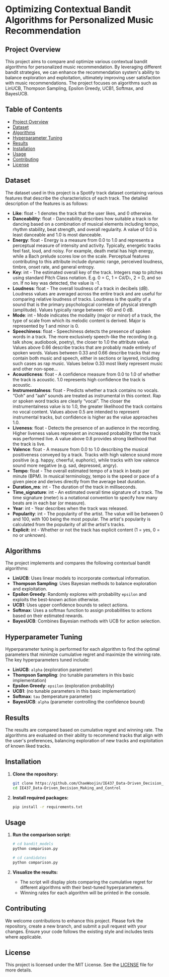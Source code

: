 
# Optimizing Contextual Bandit Algorithms for Personalized Music Recommendation

## Project Overview

This project aims to compare and optimize various contextual bandit algorithms for personalized music recommendation. By leveraging different bandit strategies, we can enhance the recommendation system's ability to balance exploration and exploitation, ultimately improving user satisfaction with music recommendations. The project focuses on algorithms such as LinUCB, Thompson Sampling, Epsilon Greedy, UCB1, Softmax, and BayesUCB.

## Table of Contents

- [Project Overview](#project-overview)
- [Dataset](#dataset)
- [Algorithms](#algorithms)
- [Hyperparameter Tuning](#hyperparameter-tuning)
- [Results](#results)
- [Installation](#installation)
- [Usage](#usage)
- [Contributing](#contributing)
- [License](#license)

## Dataset

The dataset used in this project is a Spotify track dataset containing various features that describe the characteristics of each track. The detailed description of the features is as follows:

- **Like**: float - 1 denotes the track that the user likes, and 0 otherwise.
- **Danceability**: float - Danceability describes how suitable a track is for dancing based on a combination of musical elements including tempo, rhythm stability, beat strength, and overall regularity. A value of 0.0 is least danceable and 1.0 is most danceable.
- **Energy**: float - Energy is a measure from 0.0 to 1.0 and represents a perceptual measure of intensity and activity. Typically, energetic tracks feel fast, loud, and noisy. For example, death metal has high energy, while a Bach prelude scores low on the scale. Perceptual features contributing to this attribute include dynamic range, perceived loudness, timbre, onset rate, and general entropy.
- **Key**: int - The estimated overall key of the track. Integers map to pitches using standard Pitch Class notation. E.g. 0 = C, 1 = C♯/D♭, 2 = D, and so on. If no key was detected, the value is -1.
- **Loudness**: float - The overall loudness of a track in decibels (dB). Loudness values are averaged across the entire track and are useful for comparing relative loudness of tracks. Loudness is the quality of a sound that is the primary psychological correlate of physical strength (amplitude). Values typically range between -60 and 0 dB.
- **Mode**: int - Mode indicates the modality (major or minor) of a track, the type of scale from which its melodic content is derived. Major is represented by 1 and minor is 0.
- **Speechiness**: float - Speechiness detects the presence of spoken words in a track. The more exclusively speech-like the recording (e.g. talk show, audiobook, poetry), the closer to 1.0 the attribute value. Values above 0.66 describe tracks that are probably made entirely of spoken words. Values between 0.33 and 0.66 describe tracks that may contain both music and speech, either in sections or layered, including such cases as rap music. Values below 0.33 most likely represent music and other non-spee...
- **Acousticness**: float - A confidence measure from 0.0 to 1.0 of whether the track is acoustic. 1.0 represents high confidence the track is acoustic.
- **Instrumentalness**: float - Predicts whether a track contains no vocals. “Ooh” and “aah” sounds are treated as instrumental in this context. Rap or spoken word tracks are clearly “vocal”. The closer the instrumentalness value is to 1.0, the greater likelihood the track contains no vocal content. Values above 0.5 are intended to represent instrumental tracks, but confidence is higher as the value approaches 1.0.
- **Liveness**: float - Detects the presence of an audience in the recording. Higher liveness values represent an increased probability that the track was performed live. A value above 0.8 provides strong likelihood that the track is live.
- **Valence**: float - A measure from 0.0 to 1.0 describing the musical positiveness conveyed by a track. Tracks with high valence sound more positive (e.g. happy, cheerful, euphoric), while tracks with low valence sound more negative (e.g. sad, depressed, angry).
- **Tempo**: float - The overall estimated tempo of a track in beats per minute (BPM). In musical terminology, tempo is the speed or pace of a given piece and derives directly from the average beat duration.
- **Duration_ms**: int - The duration of the track in milliseconds.
- **Time_signature**: int - An estimated overall time signature of a track. The time signature (meter) is a notational convention to specify how many beats are in each bar (or measure).
- **Year**: int - Year describes when the track was released.
- **Popularity**: int - The popularity of the artist. The value will be between 0 and 100, with 100 being the most popular. The artist's popularity is calculated from the popularity of all the artist's tracks.
- **Explicit**: int - Whether or not the track has explicit content (1 = yes, 0 = no or unknown).

## Algorithms

The project implements and compares the following contextual bandit algorithms:

- **LinUCB**: Uses linear models to incorporate contextual information.
- **Thompson Sampling**: Uses Bayesian methods to balance exploration and exploitation.
- **Epsilon Greedy**: Randomly explores with probability `epsilon` and exploits the best-known action otherwise.
- **UCB1**: Uses upper confidence bounds to select actions.
- **Softmax**: Uses a softmax function to assign probabilities to actions based on their estimated rewards.
- **BayesUCB**: Combines Bayesian methods with UCB for action selection.

## Hyperparameter Tuning

Hyperparameter tuning is performed for each algorithm to find the optimal parameters that minimize cumulative regret and maximize the winning rate. The key hyperparameters tuned include:

- **LinUCB**: `alpha` (exploration parameter)
- **Thompson Sampling**: (no tunable parameters in this basic implementation)
- **Epsilon Greedy**: `epsilon` (exploration probability)
- **UCB1**: (no tunable parameters in this basic implementation)
- **Softmax**: `tau` (temperature parameter)
- **BayesUCB**: `alpha` (parameter controlling the confidence bound)

## Results

The results are compared based on cumulative regret and winning rate. The algorithms are evaluated on their ability to recommend tracks that align with the user's preferences, balancing exploration of new tracks and exploitation of known liked tracks.

## Installation

1. **Clone the repository:**
   ```bash
   git clone https://github.com/ChaeWoojin/IE437_Data-Driven_Decision_Making_and_Control.git
   cd IE437_Data-Driven_Decision_Making_and_Control
   ```

2. **Install required packages:**
   ```bash
   pip install -r requirements.txt
   ```

## Usage

1. **Run the comparison script:**
   ```bash
   # cd bandit_models 
   python comparison.py

   # cd candidates 
   python comparison.py
   ```

2. **Visualize the results:**
   - The script will display plots comparing the cumulative regret for different algorithms with their best-tuned hyperparameters.
   - Winning rates for each algorithm will be printed in the console.

## Contributing

We welcome contributions to enhance this project. Please fork the repository, create a new branch, and submit a pull request with your changes. Ensure your code follows the existing style and includes tests where applicable.

## License

This project is licensed under the MIT License. See the [LICENSE](LICENSE) file for more details.
